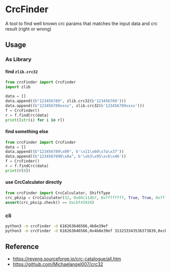 # CrcFinder

A tool to find well known crc params that matches the input data and crc result (right or wrong)

## Usage

### As Library

#### find `zlib.crc32`

```python
from crcFinder import CrcFinder
import zlib

data = []
data.append((b"123456789", zlib.crc32(b'123456789')))
data.append((b"123456789xxxx", zlib.crc32(b'123456789xxxx')))
f = CrcFinder()
r = f.findCrc(data)
print([str(i) for i in r])
```

#### find something else

```python
from crcFinder import CrcFinder
data = []
data.append((b"123456789\x09", b'\x11\x60\x7a\x37'))
data.append((b"1234567890\x0a", b'\xb3\x95\xcb\x46'))
f = CrcFinder()
r = f.findCrc(data)
print(r[0])
```

#### use CrcCalculator directly

```python
from crcFinder import CrcCalculator, ShiftType
crc_pkzip = CrcCalculator(32, 0x04c11db7, 0xffffffff, True, True, 0xffffffff, ShiftType.LEFT, ShiftType.LEFT)
assert(crc_pkzip.check() == 0xcbf43926)
```

### cli

```bash
python3 -m crcFinder -d 616263646566,4b8e39ef
python3 -m crcFinder -d 616263646566,0x4b8e39ef 313233343536373839,0xcbf43926
```

## Reference

- <https://reveng.sourceforge.io/crc-catalogue/all.htm>
- <https://github.com/Michaelangel007/crc32>
